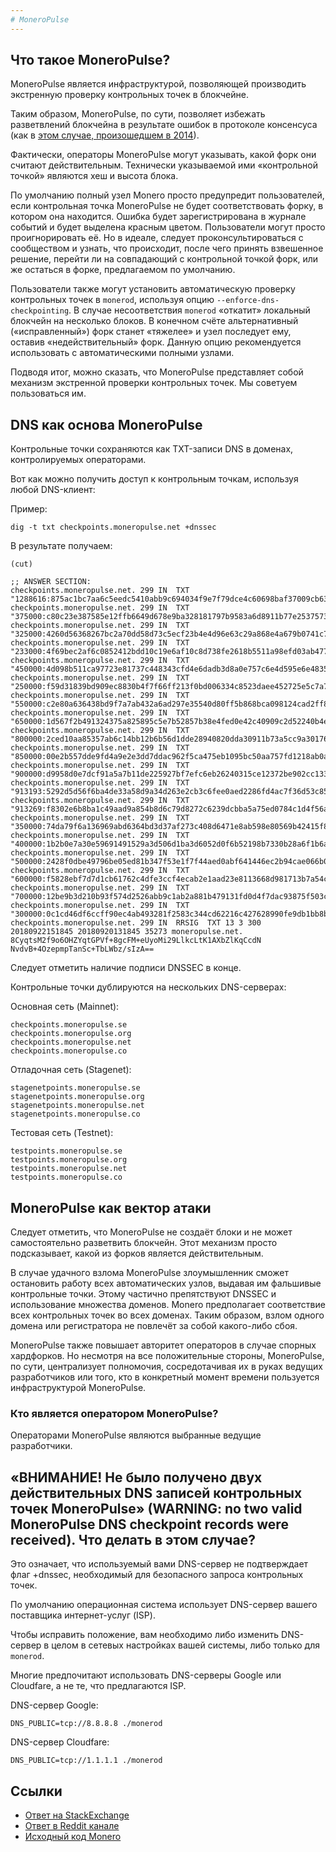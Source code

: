 ```yaml
---
# MoneroPulse
---
```


## Что такое MoneroPulse?​

MoneroPulse является инфраструктурой, позволяющей производить экстренную проверку контрольных точек в блокчейне.

Таким образом, MoneroPulse, по сути, позволяет избежать разветвлений блокчейна в результате ошибок в протоколе консенсуса (как в [этом случае, произошедшем в 2014](https://monero.stackexchange.com/questions/421/what-happened-at-block-202612/424#424)).

Фактически, операторы MoneroPulse могут указывать, какой форк они считают действительным. Технически указываемой ими «контрольной точкой» являются хеш и высота блока.

По умолчанию полный узел Monero просто предупредит пользователей, если контрольная точка MoneroPulse не будет соответствовать форку, в котором она находится. Ошибка будет зарегистрирована в журнале событий и будет выделена красным цветом. Пользователи могут просто проигнорировать её. Но в идеале, следует проконсультироваться с сообществом и узнать, что происходит, после чего принять взвешенное решение, перейти ли на совпадающий с контрольной точкой форк, или же остаться в форке, предлагаемом по умолчанию.

Пользователи также могут установить автоматическую проверку контрольных точек в `monerod`, используя опцию `--enforce-dns-checkpointing`. В случае несоответствия `monerod` «откатит» локальный блокчейн на несколько блоков. В конечном счёте альтернативный («исправленный») форк станет «тяжелее» и узел последует ему, оставив «недействительный» форк. Данную опцию рекомендуется использовать с автоматическими полными узлами.

Подводя итог, можно сказать, что MoneroPulse представляет собой механизм экстренной проверки контрольных точек. Мы советуем пользоваться им.

## DNS как основа MoneroPulse

Контрольные точки сохраняются как TXT-записи DNS в доменах, контролируемых операторами.

Вот как можно получить доступ к контрольным точкам, используя любой DNS-клиент:

Пример:

    dig -t txt checkpoints.moneropulse.net +dnssec

В результате получаем:

    (cut)

    ;; ANSWER SECTION:
    checkpoints.moneropulse.net. 299 IN  TXT  "1288616:875ac1bc7aa6c5eedc5410abb9c694034f9e7f79dce4c60698baf37009cb6365"
    checkpoints.moneropulse.net. 299 IN  TXT  "375000:c80c23e387585e12ffb6649d678e9ba328181797b9583a6d8911b77e25375737"
    checkpoints.moneropulse.net. 299 IN  TXT  "325000:4260d56368267bc2a70dd58d73c5ecf23b4e4d96e63c29a868e4a679b0741c7f"
    checkpoints.moneropulse.net. 299 IN  TXT  "233000:4f69bec2af6c0852412bdd10c19e6af10c8d738fe2618b5511a98efd03ab477e"
    checkpoints.moneropulse.net. 299 IN  TXT  "450000:4d098b511ca97723e81737c448343cfd4e6dadb3d8a0e757c6e4d595e6e48357"
    checkpoints.moneropulse.net. 299 IN  TXT  "250000:f59d31839bd909ec8830b4f7f66ff213f0bd006334c8523daee452725e5c7a79"
    checkpoints.moneropulse.net. 299 IN  TXT  "550000:c2e80a636438bd9f7a7ab432a6ad297e35540d80ff5b868bca098124cad2ff8c"
    checkpoints.moneropulse.net. 299 IN  TXT  "650000:1d567f2b491324375a825895c5e7b52857b38e4fed0e42c40909c2d52240b4e0"
    checkpoints.moneropulse.net. 299 IN  TXT  "800000:2ced10aa85357ab6c14bb12b6b56d1dde28940820dda30911b73a5cc9a301760"
    checkpoints.moneropulse.net. 299 IN  TXT  "850000:00e2b557dde9fd4a9e2e3dd7ddac962f5ca475eb1095bc50aa757fd1218ab0a5"
    checkpoints.moneropulse.net. 299 IN  TXT  "900000:d9958d0e7dcf91a5a7b11de225927bf7efc6eb26240315ce12372be902cc1337"
    checkpoints.moneropulse.net. 299 IN  TXT  "913193:5292d5d56f6ba4de33a58d9a34d263e2cb3c6fee0aed2286fd4ac7f36d53c85f"
    checkpoints.moneropulse.net. 299 IN  TXT  "913269:f8302e6b8ba1c49aad9a854b8d6c79d8272c6239dcbba5a75ed0784c1d4f56a1"
    checkpoints.moneropulse.net. 299 IN  TXT  "350000:74da79f6a136969abd6364bd3d37af273c408d6471e8ab598e80569b42415f86"
    checkpoints.moneropulse.net. 299 IN  TXT  "400000:1b2b0e7a30e59691491529a3d506d1ba3d6052d0f6b52198b7330b28a6f1b6ac"
    checkpoints.moneropulse.net. 299 IN  TXT  "500000:2428f0dbe49796be05ed81b347f53e1f7f44aed0abf641446ec2b94cae066b02"
    checkpoints.moneropulse.net. 299 IN  TXT  "600000:f5828ebf7d7d1cb61762c4dfe3ccf4ecab2e1aad23e8113668d981713b7a54c5"
    checkpoints.moneropulse.net. 299 IN  TXT  "700000:12be9b3d210b93f574d2526abb9c1ab2a881b479131fd0d4f7dac93875f503cd"
    checkpoints.moneropulse.net. 299 IN  TXT  "300000:0c1cd46df6ccff90ec4ab493281f2583c344cd62216c427628990fe9db1bb8b6"
    checkpoints.moneropulse.net. 299 IN  RRSIG  TXT 13 3 300 20180922151845 20180920131845 35273 moneropulse.net. 8CyqtsM2f9o6OHZYqtGPVf+8gcFM+eUyoMi29LlkcLtK1AXbZlKqCcdN NvdvB+4OzepmpTanSc+TbLWbz/sIzA==

Следует отметить наличие подписи DNSSEC в конце.

Контрольные точки дублируются на нескольких DNS-серверах:

Основная сеть (Mainnet):

    checkpoints.moneropulse.se
    checkpoints.moneropulse.org
    checkpoints.moneropulse.net
    checkpoints.moneropulse.co

Отладочная сеть (Stagenet):

    stagenetpoints.moneropulse.se
    stagenetpoints.moneropulse.org
    stagenetpoints.moneropulse.net
    stagenetpoints.moneropulse.co

Тестовая сеть (Testnet):

    testpoints.moneropulse.se
    testpoints.moneropulse.org
    testpoints.moneropulse.net
    testpoints.moneropulse.co

## MoneroPulse как вектор атаки

Следует отметить, что MoneroPulse не создаёт блоки и не может самостоятельно разветвить блокчейн. Этот механизм просто подсказывает, какой из форков является действительным.

В случае удачного взлома MoneroPulse злоумышленник сможет остановить работу всех автоматических узлов, выдавая им фальшивые контрольные точки. Этому частично препятствуют DNSSEC и использование множества доменов. Monero предполагает соответствие всех контрольных точек во всех доменах. Таким образом, взлом одного домена или регистратора не повлечёт за собой какого-либо сбоя.

MoneroPulse также повышает авторитет операторов в случае спорных хардфорков. Но несмотря на все положительные стороны, MoneroPulse, по сути, централизует полномочия, сосредотачивая их в руках ведущих разработчиков или того, кто в конкретный момент времени пользуется инфраструктурой MoneroPulse.

### Кто является оператором MoneroPulse?

Операторами MoneroPulse являются выбранные ведущие разработчики.

## «ВНИМАНИЕ! Не было получено двух действительных DNS записей контрольных точек MoneroPulse» (WARNING: no two valid MoneroPulse DNS checkpoint records were received). Что делать в этом случае?​

Это означает, что используемый вами DNS-сервер не подтверждает флаг +dnssec, необходимый для безопасного запроса контрольных точек.

По умолчанию операционная система использует DNS-сервер вашего поставщика интернет-услуг (ISP).

Чтобы исправить положение, вам необходимо либо изменить DNS-сервер в целом в сетевых настройках вашей системы, либо только для `monerod`.

Многие предпочитают использовать DNS-серверы Google или Cloudfare, а не те, что предлагаются ISP.

DNS-сервер Google:

    DNS_PUBLIC=tcp://8.8.8.8 ./monerod

DNS-сервер Cloudfare:

    DNS_PUBLIC=tcp://1.1.1.1 ./monerod


## Ссылки

* [Ответ на StackExchange](https://monero.stackexchange.com/questions/679/what-is-moneropulse?noredirect=1&lq=1)
* [Ответ в Reddit канале](https://www.reddit.com/r/Monero/comments/419qdd/p2p4warning_no_two_valid_moneropulse_dns/)
* [Исходный код Monero](https://github.com/monero-project/monero/blob/ff7dc087ae5f7de162131cea9dbcf8eac7c126a1/src/checkpoints/checkpoints.cpp)
